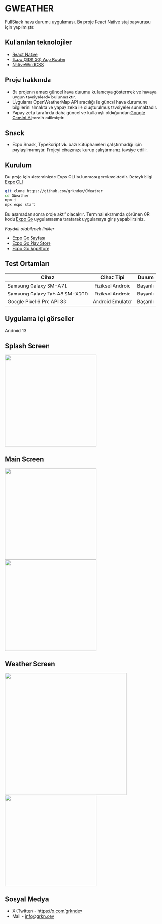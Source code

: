 
# **GWEATHER**
FullStack hava durumu uygulaması.
Bu proje React Native staj başvurusu için yapılmıştır.

## Kullanılan teknolojiler
- [React Native](https://reactnative.dev/)
- [Expo (SDK 50) App Router](https://docs.expo.dev/)
- [NativeWindCSS](https://www.nativewind.dev/quick-starts/expo)

## Proje hakkında
- Bu projenin amacı güncel hava durumu kullanıcıya göstermek ve havaya uygun tavsiyelerde bulunmaktır.
- Uygulama OpenWeatherMap API aracılığı ile güncel hava durumunu bilgilerini almakta ve yapay zeka ile oluşturulmuş tavsiyeler sunmaktadır.
- Yapay zeka tarafında daha güncel ve kullanışlı olduğundan [Google Gemini AI](https://gemini.google.com/app) tercih edilmiştir. 

## Snack
- Expo Snack, TypeScript vb. bazı kütüphaneleri çalıştırmadığı için paylaşılmamıştır. Projeyi cihazınıza kurup çalıştırmanız tavsiye edilir. 

## Kurulum
Bu proje için sisteminizde Expo CLI bulunması gerekmektedir. Detaylı bilgi [Expo CLI](https://docs.expo.dev/more/expo-cli/)
```bash
git clone https://github.com/grkndev/GWeather
cd GWeather
npm i
npx expo start
```
Bu aşamadan sonra proje aktif olacaktır. Terminal ekranında görünen QR kodu [Expo Go](https://expo.dev/go) uygulamasına taratarak uygulamaya giriş yapabilirsiniz.

*Faydalı olabilecek linkler*
- [Expo Go Sayfası](https://expo.dev/go) 
- [Expo Go Play Store](https://play.google.com/store/apps/details?id=host.exp.exponent&referrer=www)
- [Expo Go AppStore](https://apps.apple.com/us/app/expo-go/id982107779)

## Test Ortamları
| Cihaz        | Cihaz Tipi           | Durum  |
| ------------- |:-------------:| -----:|
| Samsung Galaxy SM-A71      | Fiziksel Android | Başarılı |
| Samsung Galaxy Tab A8 SM-X200      | Fiziksel Android | Başarılı |
| Google Pixel 6 Pro API 33      | Android Emulator      |  Başarılı |

## Uygulama içi görseller
Android 13 <br />

## Splash Screen
<img width="300px" src="assets/splash.jpg" />

## Main Screen
<div>
  <img width="300px" src="assets/main.jpg" />
<img width="300px" src="assets/typeing.jpg" />
</div>

## Weather Screen
<div>
<img width="400px" src="assets/tablet.jpg" />
<img width="300px" src="assets/mobile.jpg" />
</div>
  
## Sosyal Medya
- X (Twitter) - https://x.com/grkndev
- Mail - info@grkn.dev
